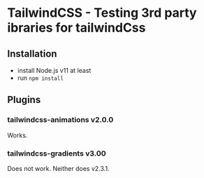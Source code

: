 # TailwindCSS - Testing 3rd party ibraries for tailwindCss

## Installation

* install Node.js v11 at least
* run `npm install` 

## Plugins

### tailwindcss-animations v2.0.0

Works.

### tailwindcss-gradients v3.00

Does not work. Neither does v2.3.1.
